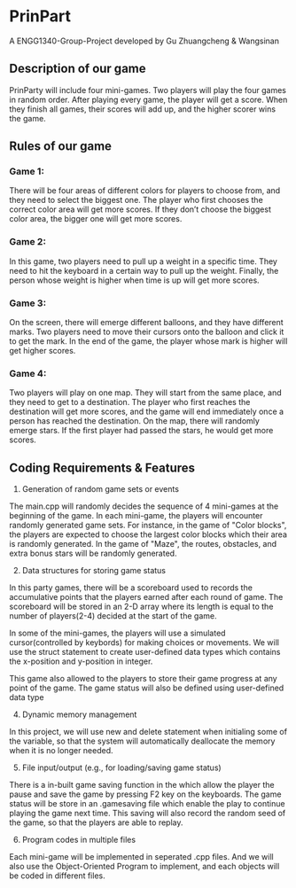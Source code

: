 # PrinPart
A ENGG1340-Group-Project developed by Gu Zhuangcheng & Wangsinan

## Description of our game

PrinParty will include four mini-games. Two players will play the four games in random order. After playing every game, the player will get a score. When they finish all games, their scores will add up, and the higher scorer wins the game.

## Rules of our game

### Game 1: 

There will be four areas of different colors for players to choose from, and they need to select the biggest one. The player who first chooses the correct color area will get more scores. If they don’t choose the biggest color area, the bigger one will get more scores.

### Game 2: 

In this game, two players need to pull up a weight in a specific time. They need to hit the keyboard in a certain way to pull up the weight. Finally, the person whose weight is higher when time is up will get more scores.

### Game 3: 

On the screen, there will emerge different balloons, and they have different marks. Two players need to move their cursors onto the balloon and click it to get the mark. In the end of the game, the player whose mark is higher will get higher scores.

### Game 4: 

Two players will play on one map. They will start from the same place, and they need to get to a destination. The player who first reaches the destination will get more scores, and the game will end immediately once a person has reached the destination. On the map, there will randomly emerge stars. If the first player had passed the stars, he would get more scores.



## Coding Requirements & Features

1. Generation of random game sets or events

The main.cpp will randomly decides the sequence of 4 mini-games at the beginning of the game.
In each mini-game, the players will encounter randomly generated game sets. For instance, in the game of "Color blocks", the players are expected to choose the largest color blocks which their area is randomly generated. In the game of "Maze", the routes, obstacles, and extra bonus stars will be randomly generated.

2. Data structures for storing game status

In this party games, there will be a scoreboard used to records the accumulative points that the players earned after each round of game. The scoreboard will be stored in an 2-D array where its length is equal to the number of players(2-4) decided at the start of the game.

In some of the mini-games, the players will use a simulated cursor(controlled by keybords) for making choices or movements. We will use the struct statement to create user-defined data types which contains the x-position and y-position in integer.

This game also allowed to the players to store their game progress at any point of the game. The game status will also be defined using user-defined data type 

4. Dynamic memory management

In this project, we will use new and delete statement when initialing some of the variable, so that the system will automatically deallocate the memory when it is no longer needed.

5. File input/output (e.g., for loading/saving game status)

There is a  in-built game saving  function in the which allow the player the pause and save the game by pressing F2 key on the keyboards. The game status will be store in an .gamesaving file which enable the play to continue playing the game next time. This saving will also record the random seed of the game, so that the players are able to replay.

6. Program codes in multiple files

Each mini-game will be implemented in seperated .cpp files. And we will also use the Object-Oriented Program to implement, and each objects will be coded in different files.
